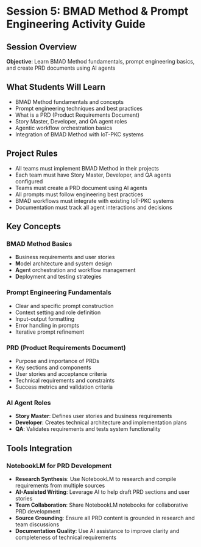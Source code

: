 # Session 5: BMAD Method & Prompt Engineering Activity Guide

## **Session Overview**
**Objective**: Learn BMAD Method fundamentals, prompt engineering basics, and create PRD documents using AI agents

## **What Students Will Learn**
- BMAD Method fundamentals and concepts
- Prompt engineering techniques and best practices
- What is a PRD (Product Requirements Document)
- Story Master, Developer, and QA agent roles
- Agentic workflow orchestration basics
- Integration of BMAD Method with IoT-PKC systems

## **Project Rules**
- All teams must implement BMAD Method in their projects
- Each team must have Story Master, Developer, and QA agents configured
- Teams must create a PRD document using AI agents
- All prompts must follow engineering best practices
- BMAD workflows must integrate with existing IoT-PKC systems
- Documentation must track all agent interactions and decisions

## **Key Concepts**

### **BMAD Method Basics**
- **B**usiness requirements and user stories
- **M**odel architecture and system design
- **A**gent orchestration and workflow management
- **D**eployment and testing strategies

### **Prompt Engineering Fundamentals**
- Clear and specific prompt construction
- Context setting and role definition
- Input-output formatting
- Error handling in prompts
- Iterative prompt refinement

### **PRD (Product Requirements Document)**
- Purpose and importance of PRDs
- Key sections and components
- User stories and acceptance criteria
- Technical requirements and constraints
- Success metrics and validation criteria

### **AI Agent Roles**
- **Story Master**: Defines user stories and business requirements
- **Developer**: Creates technical architecture and implementation plans
- **QA**: Validates requirements and tests system functionality

## **Tools Integration**

### **NotebookLM for PRD Development**
- **Research Synthesis**: Use NotebookLM to research and compile requirements from multiple sources
- **AI-Assisted Writing**: Leverage AI to help draft PRD sections and user stories
- **Team Collaboration**: Share NotebookLM notebooks for collaborative PRD development
- **Source Grounding**: Ensure all PRD content is grounded in research and team discussions
- **Documentation Quality**: Use AI assistance to improve clarity and completeness of technical requirements
